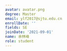 ```yaml
---
avatar: avatar.png
degree: Master
email: ylf2017@sjtu.edu.cn
enrollDate: ''
fields: SE
joinDate: '2021-09-01'
name: 余林峰
role: student
---
```

